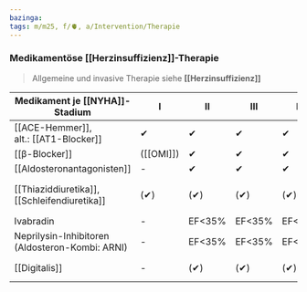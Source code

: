 ```yaml
---
bazinga: 
tags: m/m25, f/🫀, a/Intervention/Therapie
---
```

### Medikamentöse [[Herzinsuffizienz]]-Therapie
> Allgemeine und invasive Therapie siehe **[[Herzinsuffizienz]]**

Medikament je [[NYHA]]-Stadium|I|II|III|IV|Anmerkungen
-|-|-|-|-|-
[[ACE-Hemmer]], <br>alt.: [[AT1-Blocker]]|✔︎|✔︎|✔︎|✔︎|Dosis↑ 
[[β-Blocker]]|([[OMI]])|✔︎|✔︎|✔︎|Dosis↑ 
[[Aldosteronantagonisten]]|-|✔︎|✔︎|✔︎|Dosis↑ 
[[Thiaziddiuretika]], [[Schleifendiuretika]]|(✔︎)|(✔︎)|(✔︎)|(✔︎)|bei [[Hypervolämie]], Dosis↓ 
Ivabradin|-|EF<35%|EF<35%|EF<35%|
Neprilysin-Inhibitoren (Aldosteron-Kombi: ARNI)|-|EF<35%|EF<35%|EF<35%|**Ersatz** für [[ACE-Hemmer]]
[[Digitalis]]|-|(✔︎)|(✔︎)|(✔︎)|Symptomkontrolle, Reserve, Dosis↓ 